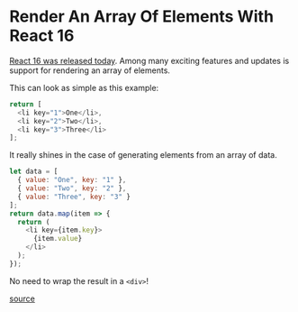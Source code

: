 # Render An Array Of Elements With React 16

[React 16 was released
today](https://facebook.github.io/react/blog/2017/09/26/react-v16.0.html).
Among many exciting features and updates is support for rendering an array
of elements.

This can look as simple as this example:

```javascript
return [
  <li key="1">One</li>,
  <li key="2">Two</li>,
  <li key="3">Three</li>
];
```

It really shines in the case of generating elements from an array of data.

```javascript
let data = [
  { value: "One", key: "1" },
  { value: "Two", key: "2" },
  { value: "Three", key: "3" }
];
return data.map(item => {
  return (
    <li key={item.key}>
      {item.value}
    </li>
  );
});
```

No need to wrap the result in a `<div>`!

[source](https://facebook.github.io/react/docs/react-component.html#render)
